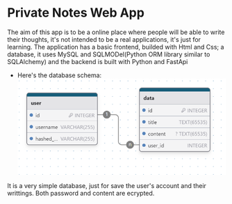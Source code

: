 # Private Notes Web App

The aim of this app is to be a online place where people will be able to write their thoughts, it's not intended to be a real applications, it's just for learning. The application has a basic frontend, builded with Html and Css; a database, it uses MySQL and SQLMODel(Python ORM library similar to SQLAlchemy) and the backend is built with Python and FastApi

- Here's the database schema:
![alt text](image.png)

It is a very simple database, just for save the user's account and their writtings. Both password and content are ecrypted.
